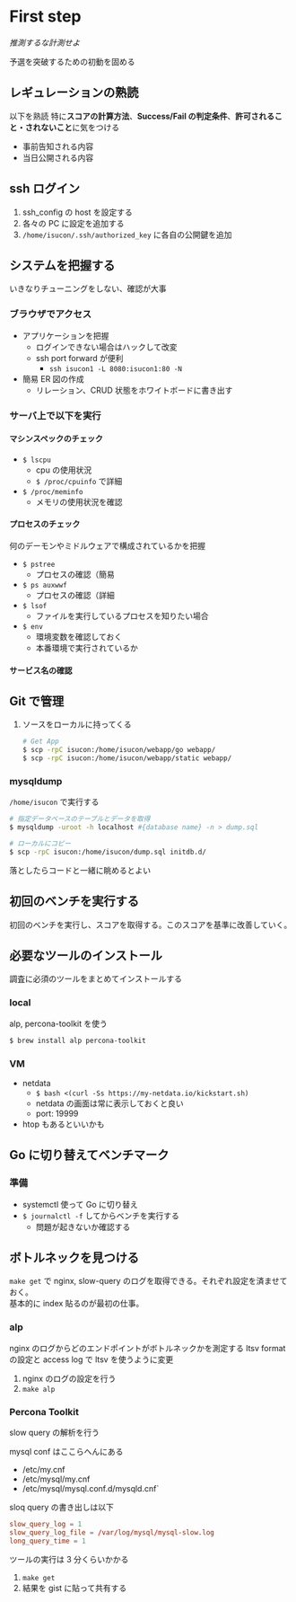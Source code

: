 # First step

_推測するな計測せよ_

予選を突破するための初動を固める

## レギュレーションの熟読

以下を熟読
特に**スコアの計算方法**、**Success/Fail の判定条件**、**許可されること・されないこと**に気をつける

- 事前告知される内容
- 当日公開される内容

## ssh ログイン

1. ssh_config の host を設定する
1. 各々の PC に設定を追加する
1. `/home/isucon/.ssh/authorized_key` に各自の公開鍵を追加

## システムを把握する

いきなりチューニングをしない、確認が大事

### ブラウザでアクセス

- アプリケーションを把握
  - ログインできない場合はハックして改変
  - ssh port forward が便利
    - `ssh isucon1 -L 8080:isucon1:80 -N`
- 簡易 ER 図の作成
  - リレーション、CRUD 状態をホワイトボードに書き出す

### サーバ上で以下を実行

#### マシンスペックのチェック

- `$ lscpu`
  - cpu の使用状況
  - `$ /proc/cpuinfo` で詳細
- `$ /proc/meminfo`
  - メモリの使用状況を確認

#### プロセスのチェック

何のデーモンやミドルウェアで構成されているかを把握

- `$ pstree`
  - プロセスの確認（簡易
- `$ ps auxwwf`
  - プロセスの確認（詳細
- `$ lsof`
  - ファイルを実行しているプロセスを知りたい場合
- `$ env`
  - 環境変数を確認しておく
  - 本番環境で実行されているか

#### サービス名の確認

## Git で管理

1. ソースをローカルに持ってくる

   ```sh
   # Get App
   $ scp -rpC isucon:/home/isucon/webapp/go webapp/
   $ scp -rpC isucon:/home/isucon/webapp/static webapp/
   ```

### mysqldump

`/home/isucon` で実行する

```sh
# 指定データベースのテーブルとデータを取得
$ mysqldump -uroot -h localhost #{database name} -n > dump.sql

# ローカルにコピー
$ scp -rpC isucon:/home/isucon/dump.sql initdb.d/
```

落としたらコードと一緒に眺めるとよい

## 初回のベンチを実行する

初回のベンチを実行し、スコアを取得する。このスコアを基準に改善していく。

## 必要なツールのインストール

調査に必須のツールをまとめてインストールする

### local

alp, percona-toolkit を使う

```sh
$ brew install alp percona-toolkit
```

### VM

- netdata
  - `$ bash <(curl -Ss https://my-netdata.io/kickstart.sh)`
  - netdata の画面は常に表示しておくと良い
  - port: 19999
- htop もあるといいかも

## Go に切り替えてベンチマーク

### 準備

- systemctl 使って Go に切り替え
- `$ journalctl -f` してからベンチを実行する
  - 問題が起きないか確認する

## ボトルネックを見つける

`make get` で nginx, slow-query のログを取得できる。それぞれ設定を済ませておく。  
基本的に index 貼るのが最初の仕事。

### alp

nginx のログからどのエンドポイントがボトルネックかを測定する
ltsv format の設定と access log で ltsv を使うように変更

1. nginx のログの設定を行う
1. `make alp`

### Percona Toolkit

slow query の解析を行う

mysql conf はここらへんにある

- /etc/my.cnf
- /etc/mysql/my.cnf
- /etc/mysql/mysql.conf.d/mysqld.cnf`

sloq query の書き出しは以下

```conf:/etc/mysql/mysql.conf.d/mysqld.cnf
slow_query_log = 1
slow_query_log_file = /var/log/mysql/mysql-slow.log
long_query_time = 1
```

ツールの実行は 3 分くらいかかる

1. `make get`
1. 結果を gist に貼って共有する
